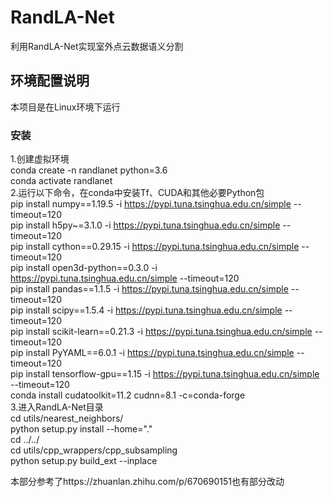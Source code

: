 # RandLA-Net
利用RandLA-Net实现室外点云数据语义分割
## 环境配置说明
本项目是在Linux环境下运行
### 安装
1.创建虚拟环境   
conda create -n randlanet python=3.6      
conda activate randlanet      
2.运行以下命令，在conda中安装Tf、CUDA和其他必要Python包      
pip install numpy==1.19.5 -i https://pypi.tuna.tsinghua.edu.cn/simple --timeout=120   
pip install h5py~=3.1.0 -i https://pypi.tuna.tsinghua.edu.cn/simple --timeout=120   
pip install cython==0.29.15 -i https://pypi.tuna.tsinghua.edu.cn/simple --timeout=120   
pip install open3d-python==0.3.0 -i https://pypi.tuna.tsinghua.edu.cn/simple --timeout=120   
pip install pandas==1.1.5 -i https://pypi.tuna.tsinghua.edu.cn/simple --timeout=120   
pip install scipy==1.5.4 -i https://pypi.tuna.tsinghua.edu.cn/simple --timeout=120   
pip install scikit-learn==0.21.3 -i https://pypi.tuna.tsinghua.edu.cn/simple --timeout=120   
pip install PyYAML==6.0.1 -i https://pypi.tuna.tsinghua.edu.cn/simple --timeout=120   
pip install tensorflow-gpu==1.15 -i https://pypi.tuna.tsinghua.edu.cn/simple --timeout=120   
conda install cudatoolkit=11.2 cudnn=8.1 -c=conda-forge   
3.进入RandLA-Net目录  
cd utils/nearest_neighbors/   
python setup.py install --home="."   
cd ../../   
cd utils/cpp_wrappers/cpp_subsampling   
python setup.py build_ext --inplace   

本部分参考了https://zhuanlan.zhihu.com/p/670690151也有部分改动   


